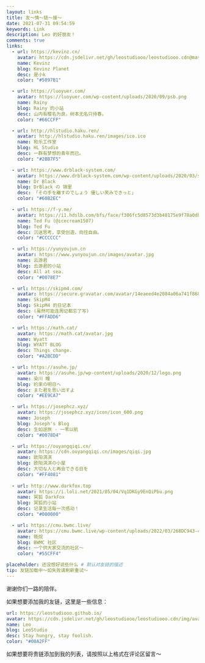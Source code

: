 ```yaml
---
layout: links
title: 友～情～链～接～
date: 2021-07-31 09:54:59
keywords: Link
description: Leo 的好朋友！
comments: true
links:
  - url: https://kevinz.cn/
    avatar: https://cdn.jsdelivr.net/gh/leostudiooo/leostudiooo.cdn@master/img/9720008d63a42a8948e3929909759286325d85b0.jpg
    name: Kevinz
    blog: Kevinz Planet
    desc: 是小k
    color: "#5097B1"

  - url: https://luoyuer.com/
    avatar: https://luoyuer.com/wp-content/uploads/2020/09/psb.png
    name: Rainy
    blog: Rainy 的小站
    desc: 山内有樱名为良，树本无名只待春。
    color: "#66CCFF"

  - url: http://hlstudio.haku.ren/
    avatar: http://hlstudio.haku.ren/images/ico.ico
    name: 和乐工作室
    blog: HL Studio
    desc: 一群有梦想的青年而已。
    color: "#2BB7F5"

  - url: https://www.drblack-system.com/
    avatar: https://www.drblack-system.com/wp-content/uploads/2020/03/sJBNyu3T_e9yqdfVESkWAg_109951164668058406.jpg
    name: Dr Black
    blog: DrBlack の 锦里
    desc: 「その手を離すのでしょう 優しい笑みできっと」
    color: "#60B2EC"

  - url: https://f-y.me/
    avatar: https://i1.hdslb.com/bfs/face/f306fc5d8573d3b48175e9f78a0db81e3f70a909.jpg
    name: Ted Fu (@icecream1507)
    blog: Ted Fu
    desc: 沉迷思考，享受创造，向往自由。
    color: "#CCCCCC"

  - url: https://yunyoujun.cn
    avatar: https://www.yunyoujun.cn/images/avatar.jpg
    name: 云游君
    blog: 云游君的小站
    desc: All at sea.
    color: "#0078E7"

  - url: https://skipm4.com/
    avatar: https://secure.gravatar.com/avatar/14eaeed4e2084a06a741f86806234729
    name: SkipM4
    blog: SkipM4 的日记本
    desc: (虽然可能连周记都忘了写)
    color: "#FFADD6"

  - url: https://math.cat/
    avatar: https://math.cat/avatar.jpg
    name: Wyatt
    blog: WYATT BLOG
    desc: Things change.
    color: "#A2BCDD"

  - url: https://asuhe.jp/
    avatar: https://asuhe.jp/wp-content/uploads/2020/12/logo.png
    name: 染川 瞳
    blog: 約束の明日へ
    desc: また君を思い出すよ
    color: "#EE9CA7"

  - url: https://josephcz.xyz/
    avatar: https://josephcz.xyz/icon/icon_600.png
    name: Joseph
    blog: Joseph's Blog
    desc: 生如逆旅 · 一苇以航
    color: "#0078D4"

  - url: https://ouyangqiqi.cn/
    avatar: https://cdn.ouyangqiqi.cn/images/qiqi.jpg
    name: 欧阳淇淇
    blog: 欧阳淇淇の小屋
    desc: 大切な人と再会できる日を
    color: "#FF4081"
  
  - url: http://www.darkfox.top
    avatar: https://i.loli.net/2021/05/04/Vq1DKGy9EnQiPbu.png
    name: 冥狐 DarkFox
    blog: 冥狐的小站
    desc: 记录生活每一次感动！
    color: "#000000"

  - url: https://cmu.bwmc.live/
    avatar: https://cmu.bwmc.live/wp-content/uploads/2022/03/268DC943-461C-411C-941C-F069EC6CB750-768x768.png
    name: 筱烷
    blog: BWMC 社区
    desc: 一个供大家交流的社区～
    color: "#55CFF4"

placeholder: 还没想好说些什么 # 默认对友链的描述
tip: 友链加载中～如失败请刷新重试～
---
```

谢谢你们一路的陪伴。

如果想要添加我的友链，这里是一些信息：
```yaml
url: https://leostudiooo.github.io/
avatar: https://cdn.jsdelivr.net/gh/leostudiooo/leostudiooo.cdn/img/avatar.jpg
name: Leo
blog: LeoStudio
desc: Stay hungry, stay foolish.
color: "#00A2FF"
```
如果想要将贵链添加到我的列表，请按照以上格式在评论区留言～
